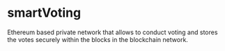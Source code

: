 # smartVoting

Ethereum based private network that allows to conduct voting and stores the votes securely within the blocks in the blockchain network.
